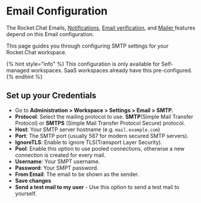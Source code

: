 # Email Configuration

The Rocket.Chat Emails, [Notifications](../../../../setup-and-administer-rocket.chat/advanced-workspace-management/notifications.md), [Email verification](../../../../setup-and-administer-rocket.chat/advanced-workspace-management/notifications.md#emails), and [Mailer ](../../mailer.md)features depend on this Email configuration.

This page guides you through configuring SMTP settings for your Rocket.Chat workspace.

{% hint style="info" %}
This configuration is only available for Self-managed workspaces. SaaS workspaces already have this pre-configured.
{% endhint %}

## Set up your Credentials

* Go to **Administration > Workspace > Settings > Email > SMTP.**
* **Protocol**: Select the mailing protocol to use. **SMTP**(Simple Mail Transfer Protocol) or **SMTPS** (Simple Mail Transfer Protocol Secure) protocol.
* **Host**: Your SMTP server hostname (e.g. `mail.example.com`)
* **Port**: The SMTP port (usually 587 for modern secured SMTP servers).
* **IgnoreTLS**: Enable to ignore TLS(Transport Layer Security).
* **Pool**: Enable this option to use pooled connections, otherwise a new connection is created for every mail.
* **Username**: Your SMPT username.
* **Password**: Your SMPT password.
* **From Email**: The email to be shown as the sender.
* **Save changes**
* **Send a test mail to my user** - Use this option to send a test mail to yourself.
